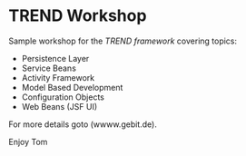 # TREND Workshop

Sample workshop for the _TREND framework_ covering topics:

- Persistence Layer
- Service Beans
- Activity Framework
- Model Based Development
- Configuration Objects
- Web Beans (JSF UI)

For more details goto (wwww.gebit.de).

Enjoy Tom

